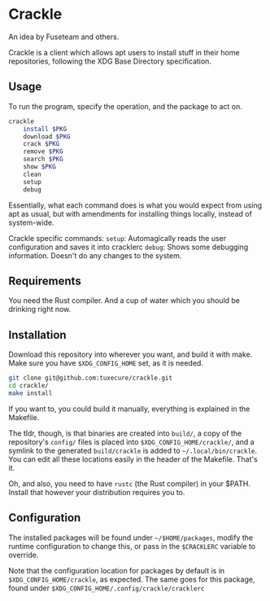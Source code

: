 # Crackle


An idea by Fuseteam and others.

Crackle is a client which allows apt users to install stuff in their home repositories, following the XDG Base Directory specification.
 
## Usage

To run the program, specify the operation, and the package to act on.

```bash
crackle
	install $PKG
	download $PKG
	crack $PKG
	remove $PKG
	search $PKG
	show $PKG
	clean
	setup
	debug
```

Essentially, what each command does is what you would expect from using apt as usual, but with amendments for installing things locally, instead of system-wide.

Crackle specific commands:
`setup`: Automagically reads the user configuration and saves it into cracklerc
`debug`: Shows some debugging information. Doesn't do any changes to the system.

## Requirements
You need the Rust compiler. And a cup of water which you should be drinking right now.


## Installation

Download this repository into wherever you want, and build it with make. Make sure you have `$XDG_CONFIG_HOME` set, as it is needed.
```sh
git clone git@github.com:tuxecure/crackle.git
cd crackle/
make install
```

If you want to, you could build it manually, everything is explained in the Makefile.

The tldr, though, is that binaries are created into `build/`, a copy of the repository's `config/` files is placed into `$XDG_CONFIG_HOME/crackle/`, and a symlink to the generated `build/crackle` is added to `~/.local/bin/crackle`. You can edit all these locations easily in the header of the Makefile. That's it.

Oh, and also, you need to have `rustc` (the Rust compiler) in your $PATH. Install that however your distribution requires you to.


## Configuration

The installed packages will be found under `~/$HOME/packages`, modify the runtime configuration to change this, or pass in the `$CRACKLERC` variable to override.

Note that the configuration location for packages by default is in `$XDG_CONFIG_HOME/crackle`, as expected. The same goes for this package, found under `$XDG_CONFIG_HOME/.config/crackle/cracklerc`


